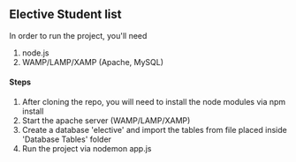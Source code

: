 ## Elective Student list

In order to run the project, you'll need
1. node.js
2. WAMP/LAMP/XAMP (Apache, MySQL)

#### Steps
1. After cloning the repo, you will need to install the node modules via npm install
2. Start the apache server (WAMP/LAMP/XAMP)
3. Create a database 'elective' and import the tables from file placed inside 'Database Tables' folder
4. Run the project via nodemon app.js
